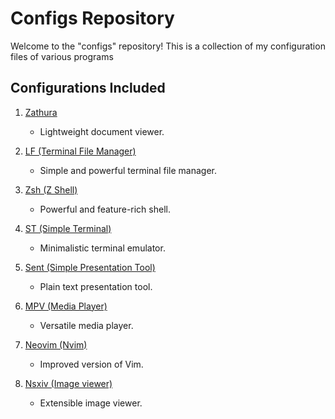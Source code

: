 # Configs Repository

Welcome to the "configs" repository! This is a collection of my configuration files of various programs

## Configurations Included

1. [Zathura](zathura)
   - Lightweight document viewer.

2. [LF (Terminal File Manager)](lf)
   - Simple and powerful terminal file manager.

3. [Zsh (Z Shell)](zsh)
   - Powerful and feature-rich shell.

4. [ST (Simple Terminal)](st)
   - Minimalistic terminal emulator.

5. [Sent (Simple Presentation Tool)](sent)
   - Plain text presentation tool.

6. [MPV (Media Player)](mpv)
   - Versatile media player.

7. [Neovim (Nvim)](nvim)
   - Improved version of Vim.

8. [Nsxiv (Image viewer)](nvim)
   - Extensible image viewer.



